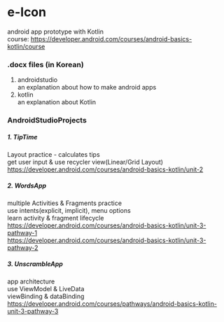 # e-Icon

android app prototype with Kotlin   
course: https://developer.android.com/courses/android-basics-kotlin/course

### .docx files (in Korean)
1. androidstudio   
an explanation about how to make android apps
2. kotlin   
an explanation about Kotlin
   
### AndroidStudioProjects
##### 1. TipTime
Layout practice - calculates tips  
get user input & use recycler view(Linear/Grid Layout)   
https://developer.android.com/courses/android-basics-kotlin/unit-2   

##### 2. WordsApp
multiple Activities & Fragments practice   
use intents(explicit, implicit), menu options   
learn activity & fragment lifecycle   
https://developer.android.com/courses/android-basics-kotlin/unit-3-pathway-1   
https://developer.android.com/courses/android-basics-kotlin/unit-3-pathway-2

##### 3. UnscrambleApp
app architecture   
use ViewModel & LiveData   
viewBinding & dataBinding   
https://developer.android.com/courses/pathways/android-basics-kotlin-unit-3-pathway-3
